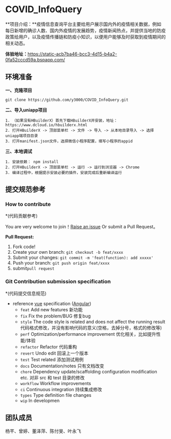 # COVID_InfoQuery

**项目介绍：**疫情信息查询平台主要给用户展示国内外的疫情相关数据，例如每日新增的确诊人数、国内外疫情的发展趋势，疫情新闻热点，并提供当地的防疫政策给用户，以及疫情传播链和防疫小知识，以便用户能够及时获取到疫情期间的相关动态。

**体验地址：**<https://static-acb7ba46-bcc3-4d15-b4a2-0fa52cccd59a.bspapp.com/>

## 环境准备

**一、克隆项目**

```
git clone https://github.com/y3000/COVID_InfoQuery.git
```

**二、导入uniapp项目**

```
1. （如果没有HBuilderX）首先下载HBuilderX并安装，地址：https://www.dcloud.io/hbuilderx.html
2. 打开HBuilderX -> 顶部菜单栏 -> 文件 -> 导入 -> 从本地目录导入 -> 选择uniapp端项目目录
3. 打开manifest.json文件，选择微信小程序配置，填写小程序的appid
```

**三、本地调试**

```
1. 安装依赖： npm install
2. 打开HBuilderX -> 顶部菜单栏 -> 运行 -> 运行到浏览器 -> Chrome
3. 编译过程中，根据提示安装必要的插件，安装完成后重新编译运行
```



## 提交规范参考

### How to contribute

\*(代码贡献参考)

You are very welcome to join！[Raise an issue](https://github.com/anncwb/vue-vben-admin/issues/new/choose) Or submit a Pull Request。

**Pull Request:**

1. Fork code!
2. Create your own branch: `git checkout -b feat/xxxx`
3. Submit your changes: `git commit -m 'feat(function): add xxxxx'`
4. Push your branch: `git push origin feat/xxxx`
5. submit`pull request`

### Git Contribution submission specification

\*(代码提交信息规范)

- reference [vue](https://github.com/vuejs/vue/blob/dev/.github/COMMIT_CONVENTION.md) specification ([Angular](https://github.com/conventional-changelog/conventional-changelog/tree/master/packages/conventional-changelog-angular))
  - `feat` Add new features 新功能
  - `fix` Fix the problem/BUG 修复bug
  - `style` The code style is related and does not affect the running result 代码格式修改，并没有影响代码的意义(空格，去掉分号，格式的修改等)
  - `perf` Optimization/performance improvement 优化相关，比如提升性能/体验
  - `refactor` Refactor  代码重构
  - `revert` Undo edit 回滚上一个版本
  - `test` Test related 添加测试用例
  - `docs` Documentation/notes 只有文档改变
  - `chore` Dependency update/scaffolding configuration modification etc.  对非 src 和 test 目录的修改
  - `workflow` Workflow improvements
  - `ci` Continuous integration 持续集成修改
  - `types` Type definition file changes
  - `wip` In developmen



## 团队成员

杨芊、曾婷、董泽萍、陈付旻、叶永飞